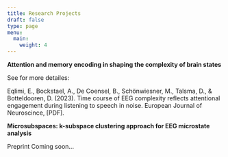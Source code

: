 ```yaml
---
title: Research Projects
draft: false
type: page
menu:
  main:
    weight: 4
---
```

**Attention and memory encoding in shaping the complexity of brain states**

See for more detailes:

Eqlimi, E., Bockstael, A., De Coensel, B., Schönwiesner, M., Talsma, D., & Botteldooren, D. (2023). Time course of EEG complexity reflects attentional engagement during listening to speech in noise. European Journal of Neuroscince, [PDF].
 
**Microsubspaces: k-subspace clustering approach for EEG microstate
analysis**

Preprint Coming soon...